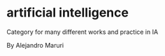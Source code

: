# artificial intelligence

Category for many different works and practice in IA


By Alejandro Maruri
